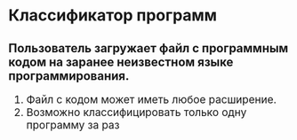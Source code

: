 # Классификатор программ
## Пользователь загружает файл с программным кодом на заранее неизвестном языке программирования.

<ol style="font-size: 19px">
    <li>Файл с кодом может иметь любое расширение.</li>
    <li>Возможно классифицировать только одну программу за раз</li>
</ol>